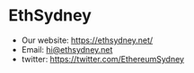 # EthSydney

- Our website: https://ethsydney.net/
- Email: hi@ethsydney.net
- twitter: https://twitter.com/EthereumSydney
